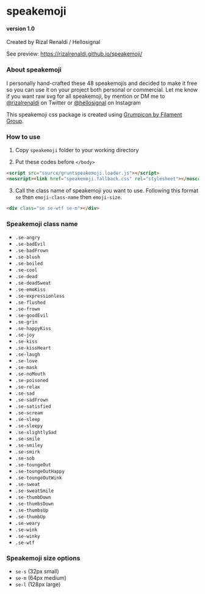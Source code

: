 # speakemoji 
#### version 1.0
Created by Rizal Renaldi / Hellosignal

See preview: https://rizalrenaldi.github.io/speakemoji/

### About speakemoji

I personally hand-crafted these 48 speakemojis and decided to make it free so you can use it on your project both personal or commercial. Let me know if you want raw svg for all speakemoji, by mention or DM me to [@rizalrenaldi](http://twitter.com/rizalrenaldi) on Twitter or [@hellosignal](http://instagram.com/hellosignal) on Instagram

This speakemoji css package is created using [Grumpicon by Filament Group](http://grumpicon.com/).

### How to use

1. Copy `speakemoji` folder to your working directory

2. Put these codes before `</body>`
```html
<script src="source/gruntspeakemoji.loader.js"></script>
<noscript><link href="speakemoji.fallback.css" rel="stylesheet"></noscript>
``` 

3. Call the class name of speakemoji you want to use. Following this format `se` then `emoji-class-name` then `emoji-size`.
```html
<div class="se se-wtf se-m"></div>
```


### Speakemoji class name

- `.se-angry`
- `.se-badEvil`
- `.se-badFrown`
- `.se-blush`
- `.se-boiled`
- `.se-cool`
- `.se-dead`
- `.se-deadSweat`
- `.se-emoKiss`
- `.se-expressionless`
- `.se-flushed`
- `.se-frown`
- `.se-goodEvil`
- `.se-grin`
- `.se-happyKiss`
- `.se-joy`
- `.se-kiss`
- `.se-kissHeart`
- `.se-laugh`
- `.se-love`
- `.se-mask`
- `.se-noMouth`
- `.se-poisoned`
- `.se-relax`
- `.se-sad`
- `.se-sadFrown`
- `.se-satisfied`
- `.se-scream`
- `.se-sleep`
- `.se-sleepy`
- `.se-slightlySad`
- `.se-smile`
- `.se-smiley`
- `.se-smirk`
- `.se-sob`
- `.se-toungeOut`
- `.se-toungeOutHappy`
- `.se-toungeOutWink`
- `.se-sweat`
- `.se-sweatSmile`
- `.se-thumbDown`
- `.se-thumbsDown`
- `.se-thumbsUp`
- `.se-thumbUp`
- `.se-weary`
- `.se-wink`
- `.se-winky`
- `.se-wtf`


### Speakemoji size options
- `se-s` (32px small)
- `se-m` (64px medium)
- `se-l` (128px large)
